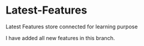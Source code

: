 # Latest-Features
Latest Features store connected for learning purpose

I have added all new features in this branch.
